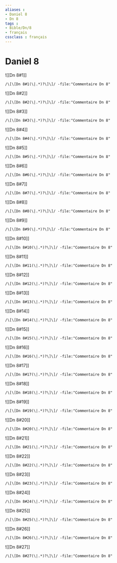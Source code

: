 ```yaml
---
aliases : 
- Daniel 8
- Dn 8
tags : 
- Bible/Dn/8
- français
cssclass : français
---
```


# Daniel 8

![[Dn 8#1]]

```query
/\[\[Dn 8#1(\|.*)?\]\]/ -file:"Commentaire Dn 8"
```

![[Dn 8#2]]

```query
/\[\[Dn 8#2(\|.*)?\]\]/ -file:"Commentaire Dn 8"
```

![[Dn 8#3]]

```query
/\[\[Dn 8#3(\|.*)?\]\]/ -file:"Commentaire Dn 8"
```

![[Dn 8#4]]

```query
/\[\[Dn 8#4(\|.*)?\]\]/ -file:"Commentaire Dn 8"
```

![[Dn 8#5]]

```query
/\[\[Dn 8#5(\|.*)?\]\]/ -file:"Commentaire Dn 8"
```

![[Dn 8#6]]

```query
/\[\[Dn 8#6(\|.*)?\]\]/ -file:"Commentaire Dn 8"
```

![[Dn 8#7]]

```query
/\[\[Dn 8#7(\|.*)?\]\]/ -file:"Commentaire Dn 8"
```

![[Dn 8#8]]

```query
/\[\[Dn 8#8(\|.*)?\]\]/ -file:"Commentaire Dn 8"
```

![[Dn 8#9]]

```query
/\[\[Dn 8#9(\|.*)?\]\]/ -file:"Commentaire Dn 8"
```

![[Dn 8#10]]

```query
/\[\[Dn 8#10(\|.*)?\]\]/ -file:"Commentaire Dn 8"
```

![[Dn 8#11]]

```query
/\[\[Dn 8#11(\|.*)?\]\]/ -file:"Commentaire Dn 8"
```

![[Dn 8#12]]

```query
/\[\[Dn 8#12(\|.*)?\]\]/ -file:"Commentaire Dn 8"
```

![[Dn 8#13]]

```query
/\[\[Dn 8#13(\|.*)?\]\]/ -file:"Commentaire Dn 8"
```

![[Dn 8#14]]

```query
/\[\[Dn 8#14(\|.*)?\]\]/ -file:"Commentaire Dn 8"
```

![[Dn 8#15]]

```query
/\[\[Dn 8#15(\|.*)?\]\]/ -file:"Commentaire Dn 8"
```

![[Dn 8#16]]

```query
/\[\[Dn 8#16(\|.*)?\]\]/ -file:"Commentaire Dn 8"
```

![[Dn 8#17]]

```query
/\[\[Dn 8#17(\|.*)?\]\]/ -file:"Commentaire Dn 8"
```

![[Dn 8#18]]

```query
/\[\[Dn 8#18(\|.*)?\]\]/ -file:"Commentaire Dn 8"
```

![[Dn 8#19]]

```query
/\[\[Dn 8#19(\|.*)?\]\]/ -file:"Commentaire Dn 8"
```

![[Dn 8#20]]

```query
/\[\[Dn 8#20(\|.*)?\]\]/ -file:"Commentaire Dn 8"
```

![[Dn 8#21]]

```query
/\[\[Dn 8#21(\|.*)?\]\]/ -file:"Commentaire Dn 8"
```

![[Dn 8#22]]

```query
/\[\[Dn 8#22(\|.*)?\]\]/ -file:"Commentaire Dn 8"
```

![[Dn 8#23]]

```query
/\[\[Dn 8#23(\|.*)?\]\]/ -file:"Commentaire Dn 8"
```

![[Dn 8#24]]

```query
/\[\[Dn 8#24(\|.*)?\]\]/ -file:"Commentaire Dn 8"
```

![[Dn 8#25]]

```query
/\[\[Dn 8#25(\|.*)?\]\]/ -file:"Commentaire Dn 8"
```

![[Dn 8#26]]

```query
/\[\[Dn 8#26(\|.*)?\]\]/ -file:"Commentaire Dn 8"
```

![[Dn 8#27]]

```query
/\[\[Dn 8#27(\|.*)?\]\]/ -file:"Commentaire Dn 8"
```

